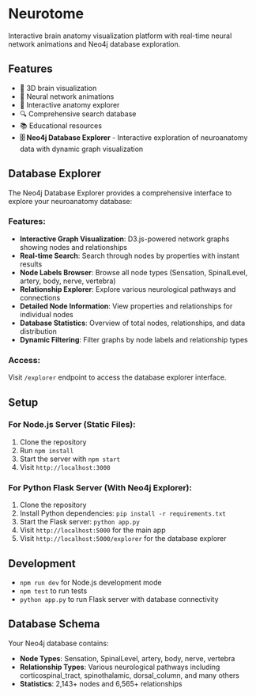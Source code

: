 # Neurotome

Interactive brain anatomy visualization platform with real-time neural network animations and Neo4j database exploration.

## Features

- 🧠 3D brain visualization
- 🔄 Neural network animations
- 🧭 Interactive anatomy explorer
- 🔍 Comprehensive search database
- 📚 Educational resources
- **🗄️ Neo4j Database Explorer** - Interactive exploration of neuroanatomy data with dynamic graph visualization

## Database Explorer

The Neo4j Database Explorer provides a comprehensive interface to explore your neuroanatomy database:

### Features:
- **Interactive Graph Visualization**: D3.js-powered network graphs showing nodes and relationships
- **Real-time Search**: Search through nodes by properties with instant results
- **Node Labels Browser**: Browse all node types (Sensation, SpinalLevel, artery, body, nerve, vertebra)
- **Relationship Explorer**: Explore various neurological pathways and connections
- **Detailed Node Information**: View properties and relationships for individual nodes
- **Database Statistics**: Overview of total nodes, relationships, and data distribution
- **Dynamic Filtering**: Filter graphs by node labels and relationship types

### Access:
Visit `/explorer` endpoint to access the database explorer interface.

## Setup

### For Node.js Server (Static Files):
1. Clone the repository
2. Run `npm install`
3. Start the server with `npm start`
4. Visit `http://localhost:3000`

### For Python Flask Server (With Neo4j Explorer):
1. Clone the repository
2. Install Python dependencies: `pip install -r requirements.txt`
3. Start the Flask server: `python app.py`
4. Visit `http://localhost:5000` for the main app
5. Visit `http://localhost:5000/explorer` for the database explorer

## Development

- `npm run dev` for Node.js development mode
- `npm test` to run tests
- `python app.py` to run Flask server with database connectivity

## Database Schema

Your Neo4j database contains:
- **Node Types**: Sensation, SpinalLevel, artery, body, nerve, vertebra
- **Relationship Types**: Various neurological pathways including corticospinal_tract, spinothalamic, dorsal_column, and many others
- **Statistics**: 2,143+ nodes and 6,565+ relationships